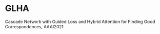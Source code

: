 # GLHA
Cascade Network with Guided Loss and Hybrid Attention for Finding Good Correspondences, AAAI2021
